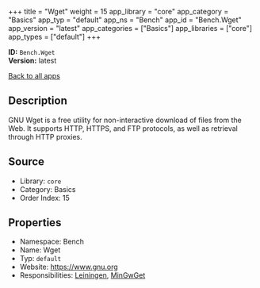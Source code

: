 ﻿+++
title = "Wget"
weight = 15
app_library = "core"
app_category = "Basics"
app_typ = "default"
app_ns = "Bench"
app_id = "Bench.Wget"
app_version = "latest"
app_categories = ["Basics"]
app_libraries = ["core"]
app_types = ["default"]
+++

**ID:** `Bench.Wget`  
**Version:** latest  
<!--more-->

[Back to all apps](/apps/)

## Description
GNU Wget is a free utility for non-interactive download of files from the Web.
It supports HTTP, HTTPS, and FTP protocols, as well as retrieval through HTTP proxies.

## Source

* Library: `core`
* Category: Basics
* Order Index: 15

## Properties

* Namespace: Bench
* Name: Wget
* Typ: `default`
* Website: <https://www.gnu.org>
* Responsibilities: [Leiningen](/app/Bench.Leiningen), [MinGwGet](/app/Bench.MinGwGet)


